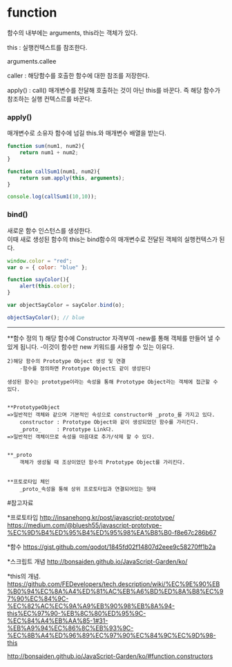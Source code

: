 # function

함수의 내부에는 arguments, this라는 객체가 있다.




this : 실행컨텍스트를 참조한다.

arguments.callee

caller : 해당함수를 호출한 함수에 대한 참조를 저장한다.

apply() :
call() 매개변수를 전달해 호출하는 것이 아닌 this를 바꾼다.
즉 해당 함수가 참조하는 실행 컨텍스르를 바꾼다.

### apply()
 매개변수로 소유자 함수에 넘길 this.와 매개변수 배열을 받는다.
``` js
function sum(num1, num2){
    return num1 + num2;
}

function callSum1(num1, num2){
    return sum.apply(this, arguments);
}

console.log(callSum1(10,10));
```


### bind()
새로운 함수 인스턴스를 생성한다.  
이때 새로 생성된 함수의 this는 bind함수의 매개변수로 전달된 객체의 실행컨텍스가 된다.


``` js
window.color = "red"; 
var o = { color: "blue" }; 

function sayColor(){ 
    alert(this.color); 
} 

var objectSayColor = sayColor.bind(o); 

objectSayColor(); // blue
```
------


**함수 정의
	1) 해당 함수에 Constructor 자격부여
		-new를 통해 객체를 만들어 낼 수 있게 됩니다.
		-이것이 함수만 new 키워드를 사용할 수 있는 이유다.

	2)해당 함수의 Prototype Object 생성 및 연결
		-함수를 정의하면 Prototype Object도 같이 생성된다
	
	생성된 함수는 prototype이라는 속성을 통해 Prototype Object라는 객체에 접근할 수 있다.
	

	**PrototypeObject
	=>일반적인 객체와 같으며 기본적인 속성으로 constructor와 _proto_를 가지고 있다.
		constructor : Prototype Object와 같이 생성되었던 함수를 가리킨다.
		_proto_     : Prototype Link다.
	=>일반적인 객체이므로 속성을 마음대로 추가/삭제 할 수 있다.
	

	**_proto
		객체가 생성될 때 조상이었던 함수의 Prototype Object를 가리킨다.
		

	**프토로타입 체인
		_proto_속성을 통해 상위 프로토타입과 연결되어있는 형태

	



#참고자료

*프로토타입
http://insanehong.kr/post/javascript-prototype/
https://medium.com/@bluesh55/javascript-prototype-%EC%9D%B4%ED%95%B4%ED%95%98%EA%B8%B0-f8e67c286b67


*함수
https://gist.github.com/qodot/1845fd02f14807d2eee9c58270ff1b2a


*스크립트 개념
http://bonsaiden.github.io/JavaScript-Garden/ko/
		
	
*this의 개념.
https://github.com/FEDevelopers/tech.description/wiki/%EC%9E%90%EB%B0%94%EC%8A%A4%ED%81%AC%EB%A6%BD%ED%8A%B8%EC%97%90%EC%84%9C-%EC%82%AC%EC%9A%A9%EB%90%98%EB%8A%94-this%EC%97%90-%EB%8C%80%ED%95%9C-%EC%84%A4%EB%AA%85-1#31-%EB%A9%94%EC%86%8C%EB%93%9C-%EC%8B%A4%ED%96%89%EC%97%90%EC%84%9C%EC%9D%98-this

http://bonsaiden.github.io/JavaScript-Garden/ko/#function.constructors